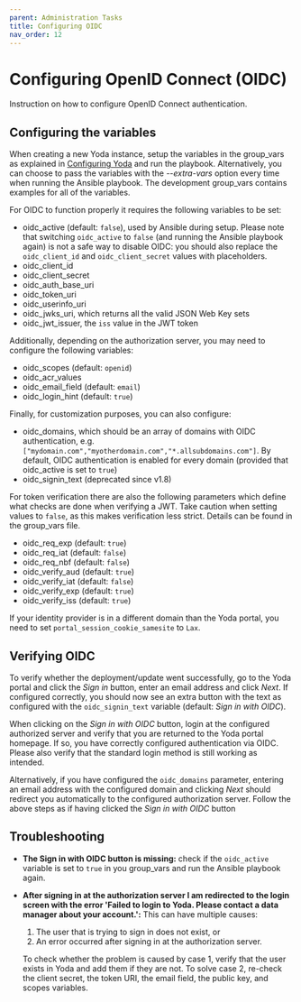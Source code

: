 ```yaml
---
parent: Administration Tasks
title: Configuring OIDC
nav_order: 12
---
```

# Configuring OpenID Connect (OIDC)
Instruction on how to configure OpenID Connect authentication.

## Configuring the variables
When creating a new Yoda instance, setup the variables in the group_vars as explained in [Configuring Yoda](configuring-yoda.md) and run the playbook.
Alternatively, you can choose to pass the variables with the *--extra-vars* option every time when running the Ansible playbook.
The development group_vars contains examples for all of the variables.

For OIDC to function properly it requires the following variables to be set:
- oidc_active (default: `false`), used by Ansible during setup. Please note that switching `oidc_active` to `false` (and running the Ansible playbook again) is not a safe way to disable OIDC: you should also replace the `oidc_client_id` and `oidc_client_secret` values with placeholders.
- oidc_client_id
- oidc_client_secret
- oidc_auth_base_uri
- oidc_token_uri
- oidc_userinfo_uri
- oidc_jwks_uri, which returns all the valid JSON Web Key sets
- oidc_jwt_issuer, the `iss` value in the JWT token

Additionally, depending on the authorization server, you may need to configure the following variables:
- oidc_scopes (default: `openid`)
- oidc_acr_values
- oidc_email_field (default: `email`)
- oidc_login_hint (default: `true`)

Finally, for customization purposes, you can also configure:
- oidc_domains, which should be an array of domains with OIDC authentication, e.g. `["mydomain.com","myotherdomain.com","*.allsubdomains.com"]`.
  By default, OIDC authentication is enabled for every domain (provided that oidc_active is set to `true`)
- oidc_signin_text (deprecated since v1.8)

For token verification there are also the following parameters which define what checks are done when verifying a JWT. Take caution when setting values to `false`, as this makes verification less strict. Details can be found in the group_vars file.
- oidc_req_exp (default: `true`)      
- oidc_req_iat (default: `false`)    
- oidc_req_nbf (default: `false`)   
- oidc_verify_aud (default: `true`)
- oidc_verify_iat (default: `false`)
- oidc_verify_exp (default: `true`)
- oidc_verify_iss (default: `true`)

If your identity provider is in a different domain than the Yoda portal, you need to set `portal_session_cookie_samesite` to `Lax`.

## Verifying OIDC
To verify whether the deployment/update went successfully, go to the Yoda portal and click the *Sign in* button, enter an email address and click *Next*.
If configured correctly, you should now see an extra button with the text as configured with the `oidc_signin_text` variable (default: *Sign in with OIDC*).

When clicking on the *Sign in with OIDC* button, login at the configured authorized server and verify that you are returned to the Yoda portal homepage.
If so, you have correctly configured authentication via OIDC.
Please also verify that the standard login method is still working as intended.

Alternatively, if you have configured the `oidc_domains` parameter, entering an email address with the configured domain and clicking *Next* should redirect you automatically to the configured authorization server.
Follow the above steps as if having clicked the *Sign in with OIDC* button

## Troubleshooting
- **The Sign in with OIDC button is missing:** check if the `oidc_active` variable is set to `true` in you group_vars and run the Ansible playbook again.
- **After signing in at the authorization server I am redirected to the login screen with the error \'Failed to login to Yoda. Please contact a data manager about your account.\':** This can have multiple causes:
    1. The user that is trying to sign in does not exist, or
    2. An error occurred after signing in at the authorization server.

    To check whether the problem is caused by case 1, verify that the user exists in Yoda and add them if they are not.
    To solve case 2, re-check the client secret, the token URI, the email field, the public key, and scopes variables.

